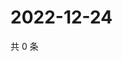 # 2022-12-24

共 0 条

<!-- BEGIN WEIBO -->
<!-- 最后更新时间 Sat Dec 24 2022 18:12:52 GMT+0800 (China Standard Time) -->

<!-- END WEIBO -->
